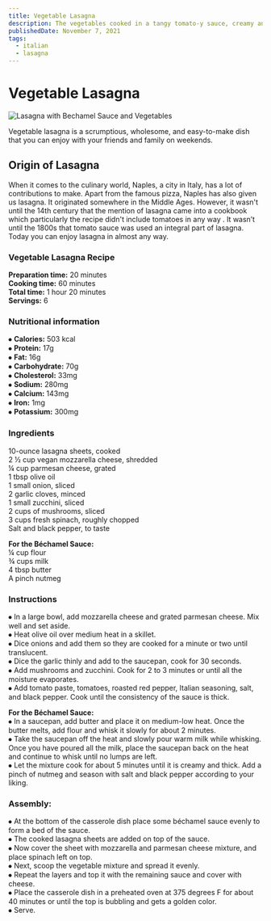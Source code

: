 ```yaml
---
title: Vegetable Lasagna
description: The vegetables cooked in a tangy tomato-y sauce, creamy and buttery classic béchamel sauce and a layer of cheese in-between lasagna sheets make this dish everyone's favorite!
publishedDate: November 7, 2021
tags:
  - italian
  - lasagna
---
```


# Vegetable Lasagna

![Lasagna with Bechamel Sauce and Vegetables](/lasagna.jpg "image")

Vegetable lasagna is a scrumptious, wholesome, and easy-to-make dish that you can enjoy with your friends and family on weekends.

## Origin of Lasagna

When it comes to the culinary world, Naples, a city in Italy, has a lot of contributions to make. Apart from the famous pizza, Naples has also given us lasagna. It originated somewhere in the Middle Ages. However, it wasn't until the 14th century that the mention of lasagna came into a cookbook which particularly the recipe didn't include tomatoes in any way . It wasn’t until the 1800s that tomato sauce was used an integral part of lasagna. Today you can enjoy lasagna in almost any way.

### Vegetable Lasagna Recipe

**Preparation time:** 20 minutes  
**Cooking time:** 60 minutes  
**Total time:** 1 hour 20 minutes  
**Servings:** 6

### Nutritional information

⦁ **Calories:** 503 kcal  
⦁ **Protein:** 17g  
⦁ **Fat:** 16g  
⦁ **Carbohydrate:** 70g  
⦁ **Cholesterol:** 33mg  
⦁ **Sodium:** 280mg  
⦁ **Calcium:** 143mg  
⦁ **Iron:** 1mg  
⦁ **Potassium:** 300mg

### Ingredients

10-ounce lasagna sheets, cooked  
2 ½ cup vegan mozzarella cheese, shredded  
¼ cup parmesan cheese, grated  
1 tbsp olive oil  
1 small onion, sliced  
2 garlic cloves, minced  
1 small zucchini, sliced  
2 cups of mushrooms, sliced  
3 cups fresh spinach, roughly chopped  
Salt and black pepper, to taste

**For the Béchamel Sauce:**  
¼ cup flour  
¾ cups milk  
4 tbsp butter  
A pinch nutmeg

### Instructions

⦁ In a large bowl, add mozzarella cheese and grated parmesan cheese. Mix well and set aside.  
⦁ Heat olive oil over medium heat in a skillet.  
⦁ Dice onions and add them so they are cooked for a minute or two until translucent.  
⦁ Dice the garlic thinly and add to the saucepan, cook for 30 seconds.  
⦁ Add mushrooms and zucchini. Cook for 2 to 3 minutes or until all the moisture evaporates.  
⦁ Add tomato paste, tomatoes, roasted red pepper, Italian seasoning, salt, and black pepper. Cook until the consistency of the sauce is thick.

**For the Béchamel Sauce:**  
⦁ In a saucepan, add butter and place it on medium-low heat. Once the butter melts, add flour and whisk it slowly for about 2 minutes.  
⦁ Take the saucepan off the heat and slowly pour warm milk while whisking. Once you have poured all the milk, place the saucepan back on the heat and continue to whisk until no lumps are left.  
⦁ Let the mixture cook for about 5 minutes until it is creamy and thick. Add a pinch of nutmeg and season with salt and black pepper according to your liking.

### Assembly:

⦁ At the bottom of the casserole dish place some béchamel sauce evenly to form a bed of the sauce.  
⦁ The cooked lasagna sheets are added on top of the sauce.  
⦁ Now cover the sheet with mozzarella and parmesan cheese mixture, and place spinach left on top.  
⦁ Next, scoop the vegetable mixture and spread it evenly.  
⦁ Repeat the layers and top it with the remaining sauce and cover with cheese.  
⦁ Place the casserole dish in a preheated oven at 375 degrees F for about 40 minutes or until the top is bubbling and gets a golden color.  
⦁ Serve.
